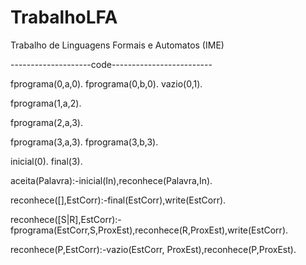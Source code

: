 TrabalhoLFA
===========

Trabalho de Linguagens Formais e Automatos (IME)


--------------------code-------------------------


fprograma(0,a,0).
fprograma(0,b,0).
vazio(0,1).


fprograma(1,a,2).

fprograma(2,a,3).

fprograma(3,a,3).
fprograma(3,b,3).


inicial(0).
final(3).


aceita(Palavra):-inicial(In),reconhece(Palavra,In).

reconhece([],EstCorr):-final(EstCorr),write(EstCorr).

reconhece([S|R],EstCorr):-fprograma(EstCorr,S,ProxEst),reconhece(R,ProxEst),write(EstCorr).

reconhece(P,EstCorr):-vazio(EstCorr, ProxEst),reconhece(P,ProxEst).

